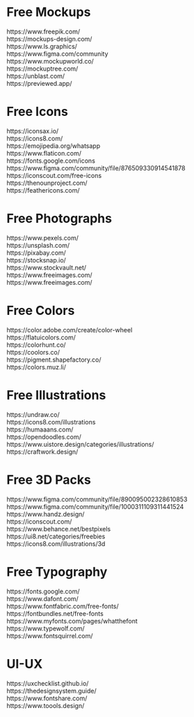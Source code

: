 <h1>Free Mockups</h1>
https://www.freepik.com/ <br>
https://mockups-design.com/  <br>
https://www.ls.graphics/   <br>
https://www.figma.com/community  <br>
https://www.mockupworld.co/  <br>
https://mockuptree.com/  <br>
https://unblast.com/  <br>
https://previewed.app/  <br>



<h1>Free Icons</h1>
https://iconsax.io/   <br>
https://icons8.com/   <br>
https://emojipedia.org/whatsapp <br>
https://www.flaticon.com/   <br>
https://fonts.google.com/icons   <br>
https://www.figma.com/community/file/876509330914541878   <br>
https://iconscout.com/free-icons  <br>
https://thenounproject.com/   <br>
https://feathericons.com/  <br>


<h1>Free Photographs</h1>
https://www.pexels.com/    <br>
https://unsplash.com/    <br>
https://pixabay.com/     <br>
https://stocksnap.io/     <br>
https://www.stockvault.net/   <br>
https://www.freeimages.com/    <br>
https://www.freeimages.com/    <br>


<h1>Free Colors</h1>
https://color.adobe.com/create/color-wheel    <br>
https://flatuicolors.com/      <br>
https://colorhunt.co/    <br>
https://coolors.co/      <br>
https://pigment.shapefactory.co/    <br>
https://colors.muz.li/     <br>



<h1>Free Illustrations</h1>
https://undraw.co/      <br>
https://icons8.com/illustrations    <br>
https://humaaans.com/    <br>
https://opendoodles.com/    <br>
https://www.uistore.design/categories/illustrations/   <br>
https://craftwork.design/   <br>



<h1>Free 3D Packs</h1>
https://www.figma.com/community/file/890095002328610853    <br>
https://www.figma.com/community/file/1000311109311441524   <br>
https://www.handz.design/    <br>
https://iconscout.com/     <br> 
https://www.behance.net/bestpixels  <br>
https://ui8.net/categories/freebies  <br>
https://icons8.com/illustrations/3d  <br>



<h1>Free Typography</h1>
https://fonts.google.com/  <br>
https://www.dafont.com/  <br>
https://www.fontfabric.com/free-fonts/   <br>
https://fontbundles.net/free-fonts  <br>
https://www.myfonts.com/pages/whatthefont  <br>
https://www.typewolf.com/  <br>
https://www.fontsquirrel.com/  <br>


<h1>UI-UX</h1>
https://uxchecklist.github.io/  <br>
https://thedesignsystem.guide/  <br>
https://www.fontshare.com/  <br>
https://www.toools.design/  <br>

